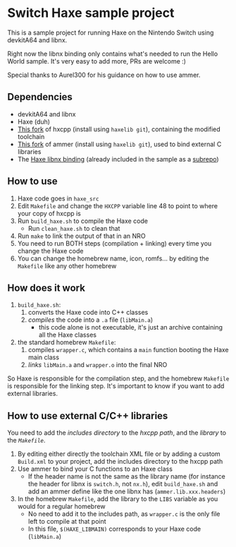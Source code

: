 # Switch Haxe sample project

This is a sample project for running Haxe on the Nintendo Switch using devkitA64 and libnx.

Right now the libnx binding only contains what's needed to run the Hello World sample. It's very easy to add more, PRs are welcome :)

Special thanks to Aurel300 for his guidance on how to use ammer.

## Dependencies

* devkitA64 and libnx
* Haxe (duh)
* [This fork](https://github.com/retronx-team/switch-hxcpp) of hxcpp (install using `haxelib git`), containing the modified toolchain
* [This fork](https://github.com/retronx-team/switch-ammer) of ammer (install using `haxelib git`), used to bind external C libraries
* The [Haxe libnx binding](https://github.com/retronx-team/switch-haxe-libnx) (already included in the sample as a [subrepo](https://github.com/ingydotnet/git-subrepo))

## How to use

1. Haxe code goes in `haxe_src`
2. Edit `Makefile` and change the `HXCPP` variable line 48 to point to where your copy of hxcpp is
3. Run `build_haxe.sh` to compile the Haxe code
    * Run `clean_haxe.sh` to clean that
4. Run `make` to link the output of that in an NRO
5. You need to run BOTH steps (compilation + linking) every time you change the Haxe code
6. You can change the homebrew name, icon, romfs... by editing the `Makefile` like any other homebrew

## How does it work

1. `build_haxe.sh`:
    1. converts the Haxe code into C++ classes
    2. *compiles* the code into a `.a` file (`libMain.a`)
        * this code alone is not executable, it's just an archive containing all the Haxe classes
3. the standard homebrew `Makefile`:
    1. compiles `wrapper.c`, which contains a `main` function booting the Haxe main class
    2. *links* `libMain.a` and `wrapper.o` into the final NRO

So Haxe is responsible for the compilation step, and the homebrew `Makefile` is responsible for the linking step. It's important to know if you want to add external libraries.

## How to use external C/C++ libraries

You need to add the *includes directory* to the *hxcpp path*, and the *library* to the *`Makefile`*.

1. By editing either directly the toolchain XML file or by adding a custom `Build.xml` to your project, add the includes directory to the hxcpp path
2. Use ammer to bind your C functions to an Haxe class
    * If the header name is not the same as the library name (for instance the header for libnx is `switch.h`, not `nx.h`), edit `build_haxe.sh` and add an ammer define like the one libnx has (`ammer.lib.xxx.headers`)
4. In the homebrew `Makefile`, add the library to the `LIBS` variable as you would for a regular homebrew
    * No need to add it to the includes path, as `wrapper.c` is the only file left to compile at that point
    * In this file, `$(HAXE_LIBMAIN)` corresponds to your Haxe code (`libMain.a`)
